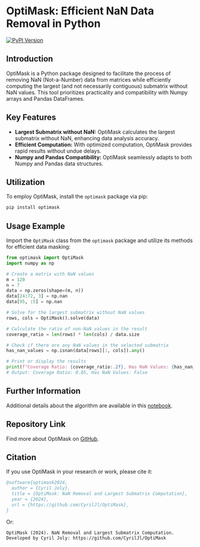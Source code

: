 # OptiMask: Efficient NaN Data Removal in Python

[![PyPI Version](https://img.shields.io/pypi/v/optimask.svg)](https://pypi.org/project/optimask/)

## Introduction

OptiMask is a Python package designed to facilitate the process of removing NaN (Not-a-Number) data from matrices while efficiently computing the largest (and not necessarily contiguous) submatrix without NaN values. This tool prioritizes practicality and compatibility with Numpy arrays and Pandas DataFrames.

## Key Features

- **Largest Submatrix without NaN:** OptiMask calculates the largest submatrix without NaN, enhancing data analysis accuracy.
- **Efficient Computation:** With optimized computation, OptiMask provides rapid results without undue delays.
- **Numpy and Pandas Compatibility:** OptiMask seamlessly adapts to both Numpy and Pandas data structures.

## Utilization

To employ OptiMask, install the `optimask` package via pip:

```bash
pip install optimask
```

## Usage Example

Import the `OptiMask` class from the `optimask` package and utilize its methods for efficient data masking:

```python
from optimask import OptiMask
import numpy as np

# Create a matrix with NaN values
m = 120
n = 7
data = np.zeros(shape=(m, n))
data[24:72, 3] = np.nan
data[95, :5] = np.nan

# Solve for the largest submatrix without NaN values
rows, cols = OptiMask().solve(data)

# Calculate the ratio of non-NaN values in the result
coverage_ratio = len(rows) * len(cols) / data.size

# Check if there are any NaN values in the selected submatrix
has_nan_values = np.isnan(data[rows][:, cols]).any()

# Print or display the results
print(f"Coverage Ratio: {coverage_ratio:.2f}, Has NaN Values: {has_nan_values}")
# Output: Coverage Ratio: 0.85, Has NaN Values: False
```

## Further Information

Additional details about the algorithm are available in this [notebook](https://github.com/CyrilJl/OptiMask/blob/main/notebooks/Optimask.ipynb).

## Repository Link

Find more about OptiMask on [GitHub](https://github.com/CyrilJl/OptiMask).

## Citation

If you use OptiMask in your research or work, please cite it:

```bibtex
@software{optimask2024,
  author = {Cyril Joly},
  title = {OptiMask: NaN Removal and Largest Submatrix Computation},
  year = {2024},
  url = {https://github.com/CyrilJl/OptiMask},
}
```
Or:

```OptiMask (2024). NaN Removal and Largest Submatrix Computation. Developed by Cyril Joly: https://github.com/CyrilJl/OptiMask```
